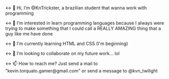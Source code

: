 <-> 👋 Hi, I’m @KnTrickster, a brazilian student that wanna work with programming
<p>
<-> 👀 I’m interested in learn programming languages because I always were trying to make something that I could call a REALLY AMAZING thing that a guy like me have done  
  </p>
  <p>
<-> 🌱 I’m currently learning HTML and CSS (I'm beginning)
  </p>
    <p>
<-> 💞️ I’m looking to collaborate on my future work... lol
  </p>
      <p>
<-> 📫 How to reach me? Just send a mail to "kevin.torquato.gamer@gmail.com" or send a message to @kvn_twilight
  </p>
<!---
KnTrickster/KnTrickster is a ✨ special ✨ repository because its `README.md` (this file) appears on your GitHub profile.
You can click the Preview link to take a look at your changes.
--->
